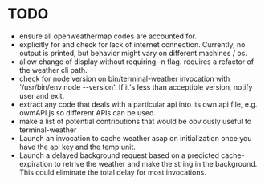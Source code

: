 # TODO

+ ensure all openweathermap codes are accounted for.
+ explicitly for and check for lack of internet connection. Currently, no output is printed, but behavior might vary on different machines / os.
+ allow change of display without requiring -n flag. requires a refactor of the weather cli path.
+ check for node version on bin/terminal-weather invocation with '/usr/bin/env node --version'.  If it's less than acceptible version, notify user and exit.
+ extract any code that deals with a particular api into its own api file, e.g. owmAPI.js so different APIs can be used.
+ make a list of potential contributions that would be obviously useful to terminal-weather
+ Launch an invocation to cache weather asap on initialization once you have the api key and the temp unit.
+ Launch a delayed background request based on a predicted cache-expiration to retrive the weather and make the string in the background. This could eliminate the total delay for most invocations. 
